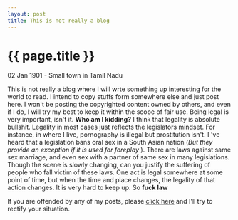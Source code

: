 ```yaml
---
layout: post
title: This is not really a blog
---
```


{{ page.title }}
================

<p class="meta">02 Jan 1901 - Small town in Tamil Nadu</p>

This is not really a blog where I will wrte something up interesting for the world to read. I intend to copy stuffs form somewhere else and just post here. I won't be posting the copyrighted content owned by others, and even if I do, I will try my best to keep it within the scope of fair use. Being legal is very important, isn't it. 
**Who am I kidding?** I think that legality is absolute bullshit. Legality in most cases just reflects the legislators mindset. For instance, in where I live, pornography is illegal but prostitution isn't. I 've heard that a legislation bans oral sex in a South Asian nation (*But they provide an exception if it is used for foreplay* ).  There are laws against same sex marriage, and even sex with a partner of same sex in many legislations. Though the scene is slowly changing, can you justify the suffering of people who fall victim of these laws. One act is legal somewhere at some point of time, but when the time and place changes, the legality of that action changes. It is very hard to keep up. 
So **fuck law**

If you are offended by any of my posts, please [click here](https://encyclopediadramatica.se/Offended) and I'll try to rectify your situation. 
